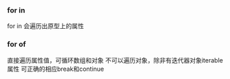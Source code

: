 <!--
 * @Author: qianqian.zhao
 * @Date: 2020-03-31 14:22:30
 * @LastEditors: qianqian.zhao
 * @LastEditTime: 2020-03-31 14:40:59
 * @Description: 
 -->
### for in
  for in 会遍历出原型上的属性
### for of
  直接遍历属性值，可循环数组和对象
  不可以遍历对象，除非有迭代器对象iterable属性
  可正确的相应break和continue